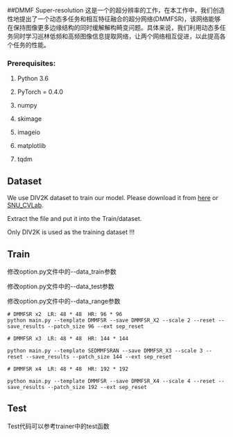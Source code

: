 ##DMMF Super-resolution
这是一个的超分辨率的工作，在本工作中，我们创造性地提出了一个动态多任务和相互特征融合的超分网络(DMMFSR)，该网络能够在保持图像更多边缘结构的同时缓解解构畸变问题。具体来说，我们利用动态多任务同时学习巡林低频和高频图像信息提取网络，让两个网络相互促进，以此提高各个任务的性能。

### Prerequisites:
1. Python 3.6

2. PyTorch = 0.4.0

3. numpy

4. skimage

5. imageio

6. matplotlib

7. tqdm

## Dataset
We use DIV2K dataset to train our model. Please download it from <a href="https://data.vision.ee.ethz.ch/cvl/DIV2K/">here</a>  or  <a href="https://cv.snu.ac.kr/research/EDSR/DIV2K.tar">SNU_CVLab</a>.

Extract the file and put it into the Train/dataset.

Only DIV2K is used as the training dataset !!!

## Train
修改option.py文件中的--data_train参数

修改option.py文件中的--data_test参数

修改option.py文件中的--data_range参数

```shell
# DMMFSR x2  LR: 48 * 48  HR: 96 * 96
python main.py --template DMMFSR --save DMMFSR_X2 --scale 2 --reset --save_results --patch_size 96 --ext sep_reset

# DMMFSR x3  LR: 48 * 48  HR: 144 * 144

python main.py --template SEDMMFSRAN --save DMMFSR_X3 --scale 3 --reset --save_results --patch_size 144 --ext sep_reset

# DMMFSR x4  LR: 48 * 48  HR: 192 * 192

python main.py --template DMMFSR --save DMMFSR_X4 --scale 4 --reset --save_results --patch_size 192 --ext sep_reset
```

## Test
Test代码可以参考trainer中的test函数